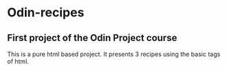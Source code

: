 # Odin-recipes

## First project of the Odin Project course

This is a pure html based project.
It presents 3 recipes using the basic tags of html.
